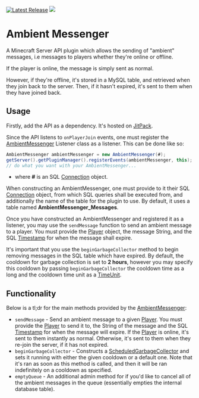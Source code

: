 [![Latest Release](https://img.shields.io/github/release/omarathon/ambient-messenger.svg)](https://github.com/omarathon/ambient-messenger/releases/latest) [![](https://jitpack.io/v/omarathon/ambient-messenger.svg)](https://jitpack.io/#omarathon/ambient-messenger)

# Ambient Messenger

A Minecraft Server API plugin which allows the sending of "ambient" messages, i.e messages to players whether they're online or offline.

If the player is online, the message is simply sent as normal.

However, if they're offline, it's stored in a MySQL table, and retrieved when they join back to the server. Then, if it hasn't expired, it's sent to them when they have joined back.

## Usage

Firstly, add the API as a dependency. It's hosted on [JitPack](https://jitpack.io/#omarathon/ambient-messenger/).

Since the API listens to ``onPlayerJoin`` events, one must register the [AmbientMessenger](src/main/java/dev/omarathon/ambientmessenger/AmbientMessenger.java) Listener class as a listener. 
This can be done like so:

```java
AmbientMessenger ambientMessenger = new AmbientMessenger(#);
getServer().getPluginManager().registerEvents(ambientMessenger, this);
// do what you want with your AmbientMessenger...
```

 - where **#** is an SQL [Connection](https://docs.oracle.com/javase/7/docs/api/java/sql/Connection.html) object.

When constructing an AmbientMessenger, one must provide to it their SQL [Connection](https://docs.oracle.com/javase/7/docs/api/java/sql/Connection.html) object, from which SQL queries shall be executed from, and additionally the name of the table for the plugin to use. By default, it uses a table named **AmbientMessenger_Messages**.

Once you have constructed an AmbientMessenger and registered it as a listener, you may use the ``sendMessage`` function to send an ambient message to a player. You must provide the [Player](https://hub.spigotmc.org/javadocs/spigot/org/bukkit/entity/Player.html) object, the message String, and the SQL [Timestamp](https://docs.oracle.com/javase/8/docs/api/java/sql/Timestamp.html) for when the message shall expire.

It's important that you use the ``beginGarbageCollector`` method to begin removing messages in the SQL table which have expired. By default, the cooldown for garbage collection is set to **2 hours**, however you may specify this cooldown by passing ``beginGarbageCollector`` the cooldown time as a long and the cooldown time unit as a [TimeUnit](https://docs.oracle.com/javase/7/docs/api/java/util/concurrent/TimeUnit.html).

## Functionality

Below is a tl;dr for the main methods provided by the [AmbientMessenger](src/main/java/dev/omarathon/ambientmessenger/AmbientMessenger.java):

- ``sendMessage`` - Send an ambient message to a given [Player](https://hub.spigotmc.org/javadocs/spigot/org/bukkit/entity/Player.html). You must provide the [Player](https://hub.spigotmc.org/javadocs/spigot/org/bukkit/entity/Player.html) to send it to, the String of the message and the SQL [Timestamp](https://docs.oracle.com/javase/8/docs/api/java/sql/Timestamp.html) for when the message will expire. If the [Player](https://hub.spigotmc.org/javadocs/spigot/org/bukkit/entity/Player.html) is online, it's sent to them instantly as normal. Otherwise, it's sent to them when they re-join the server, if it has not expired.
- ``beginGarbageCollector`` - Constructs a [ScheduledGarbageCollector](src/main/java/dev/omarathon/ambientmessenger/garbagecollector/ScheduledGarbageCollector.java) and sets it running with either the given cooldown or a default one. Note that it's ran as soon as this method is called, and then it will be ran indefinitely on a cooldown as specified.
- ``emptyQueue`` - An additional admin method for if you'd like to cancel all of the ambient messages in the queue (essentially empties the internal database table).

